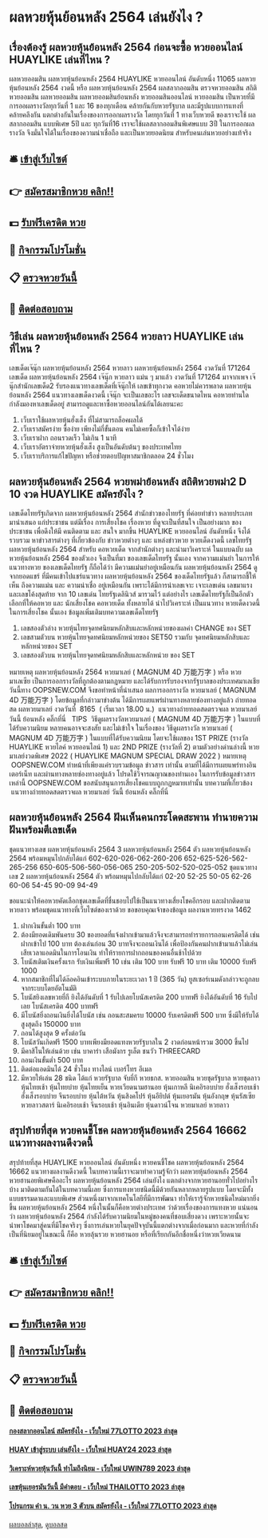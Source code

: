 # ผลหวยหุ้นย้อนหลัง 2564 เล่นยังไง ?
## เรื่องต้องรู้ ผลหวยหุ้นย้อนหลัง 2564 ก่อนจะซื้อ หวยออนไลน์ HUAYLIKE เล่นที่ไหน ?
ผลหวยออมสิน ผลหวยหุ้นย้อนหลัง 2564 HUAYLIKE หวยออนไลน์ อันดับหนึ่ง 11065 ผลหวยหุ้นย้อนหลัง 2564 งวดนี้ หรือ ผลหวยหุ้นย้อนหลัง 2564 ผลสลากออมสิน ตรวจหวยออมสิน สถิติหวยออมสิน ผลหวยออมสิน ผลหวยออมสินย้อนหลัง หวยออมสินออนไลน์ หวยออมสิน
เป็นหวยที่มีการออผลรางวัลทุกวันที่ 1 และ 16 ของทุกเดือน คล้ายกันกับหวยรัฐบาล และมีรูปแบบการแทงที่คล้ายคลึงกัน แตกต่างกันในเรื่องของการออกผลรางวัล
โดยทุกวันที่ 1 ทางเว็บหวยดี ของเราจะใช้ ผลสลากออมสิน แบบพิเศษ 5ปี และ ทุกวันที่16 เราจะใช้ผลสลากออมสินพิเศษแบบ 3ปี ในการออกผลรางวัล จึงมั่นใจได้ในเรื่องของความน่าเชื่อถือ และเป็นหวยยอดนิยม สำหรับคนเล่นหวยอย่างแท้จริง

## 🛎 [เข้าสู่เว็บไซต์](https://bit.ly/3BG5bNw)
## 👉 [สมัครสมาชิกหวย คลิก!!](https://bit.ly/3BG5bNw)
## 💵 [รับฟรีเครดิต หวย](https://bit.ly/3C3mvgS)
## 👑 [กิจกรรมโปรโมชั่น](https://bit.ly/3C3mvgS)
## 📋 [ตรวจหวยวันนี้](https://bit.ly/3C3mvgS)
## 📱 [ติดต่อสอบถาม](https://bit.ly/3C3mvgS)

## วิธีเล่น ผลหวยหุ้นย้อนหลัง 2564 หวยลาว HUAYLIKE เล่นที่ไหน ?
เลขเด็ดเจ๊นุ๊ก ผลหวยหุ้นย้อนหลัง 2564 หวยลาว ผลหวยหุ้นย้อนหลัง 2564 งวดวันที่ 171264
เลขเด็ด ผลหวยหุ้นย้อนหลัง 2564 เจ๊นุ๊ก หวยลาว แม่น ๆ มาแล้ว งวดวันที่ 171264 มาจากเพจ เจ๊นุ๊กสำนักเลขเด็ด2 รับรองแนวทางเลขเด็ดที่เจ๊นุ๊กให้ เลขเข้าทุกงวด คอหวยไม่ควรพลาด ผลหวยหุ้นย้อนหลัง 2564 แนวทางเลขเด็ดงวดนี้ เจ๊นุ๊ก จะเป็นเลขอะไร เลขจะเด็ดขนาดไหน คอหวยท่านใดกำลังมองหาเลขเด็ดอยู่ สามารถดูและหาซื้อหวยออนไลน์กันได้เลยนะคะ
1. เว็บเราใช้ผลหวยหุ้นฮั่งเส็ง ที่ไม่สามารถล็อคผลได้
2. เว็บเราสมัครง่าย ซื้อง่าย เพียงไม่กี่ขั้นตอน คนไม่เคยซื้อก็เข้าใจได้ง่าย
3. เว็บเราฝาก ถอนรวดเร็ว ไม่เกิน 1 นาที
4. เว็บเราอัตราจ่ายหวยหุ้นฮั่งเส็ง สูงเป็นอันดับต้นๆ ของประเทศไทย
5. เว็บเราบริการแก้ไขปัญหา หรือช่วยตอบปัญหาสมาชิกตลอด 24 ชั่วโมง

## ผลหวยหุ้นย้อนหลัง 2564 หวยพม่าย้อนหลัง สถิติหวยพม่า2 D 10 งวด HUAYLIKE สมัครยังไง ?
เลขเด็ดไทยรัฐเกิดจาก ผลหวยหุ้นย้อนหลัง 2564 สำนักข่าวของไทยรัฐ ที่ค่อยทำข่าว หลายประเภท มานำเสนอ แก่ประชาชน แต่มีเรื่อง การเสี่ยงโชค เรื่องหวย ที่ดูจะเป็นที่สนใจ เป็นอย่างมาก ของประชาชน เพื่อดึงให้มี คนติดตาม และ สนใจ มากขึ้น HUAYLIKE หวยออนไลน์ อันดับหนึ่ง จึงได้รวบรวม หาข่าวสารต่างๆ ที่เกี่ยวข้องกับ ข่าวหวยต่างๆ และ แหล่งข่าวหวย หวยเด็ดงวดนี้ เลขไทยรัฐ ผลหวยหุ้นย้อนหลัง 2564 สำหรับ คอหวยเด็ด จากสำนักต่างๆ และนำมาวิเคราะห์ ในแบบฉบับ ผลหวยหุ้นย้อนหลัง 2564 ของตัวเอง จึงเป็นที่มา ของเลขเด็ดไทยรัฐ นั้นเอง จากความแม่นยำ ในการให้แนวทางหวย ของเลขเด็ดไทยรัฐ ก็ถือได้ว่า มีความแม่นยำอยู่เหมือนกัน ผลหวยหุ้นย้อนหลัง 2564 ดูจากยอดแชร์ ที่มีคนเข้าไปแชร์แนวทาง ผลหวยหุ้นย้อนหลัง 2564 ของเด็ดไทยรัฐแล้ว ก็สามารถชี้ให้เห็น ถึงความแม่น และ ความน่าเชื่อ อยู่เหมือนกัน เพราะได้มีการนำเลขเจาะ เจาะเลขเด่น เลขมาแรง และเลขโค้งสุดท้าย จาก 10 เลขเด่น ไทยรัฐเดลินิวส์ มารวมไว้ แต่อย่างไร เลขเด็ดไทยรัฐก็เป็นอีกตัวเลือกที่ให้คอหวย และ นักเสี่ยงโชค คอหวยเด็ด ทั้งหลายได้ นำไปวิเคราะห์ เป็นแนวทาง หวยเด็ดงวดนี้ ในการเสี่ยงโชค นั้นเอง
ข้อมูลเพิ่มเติมบทความเลขเด็ดไทยรัฐ
1. เลขสองตัวล่าง หวยหุ้นไทยจุดทศนิยมหลักสิบและหลักหน่วยของผลค่า CHANGE ของ SET
2. เลขสามตัวบน หวยหุ้นไทยจุดทศนิยมหลักหน่วยของ SET50 รวมกับ จุดทศนิยมหลักสิบและหลักหน่วยของ SET
3. เลขสองตัวบน หวยหุ้นไทยจุดทศนิยมหลักสิบและหลักหน่วย ของ SET

หมายเหตุ ผลหวยหุ้นย้อนหลัง 2564 หวยมาเลย์ ( MAGNUM 4D 万能万字 ) หรือ หวยมาเลเซีย เป็นการออกรางวัลที่ถูกต้องตามกฎหมาย และได้รับการรับรองจากรัฐบาลของประเทศมาเลเชีย
วันนี้ทาง OOPSNEW.COM จึงขอทำหน้าที่นำเสนอ ผลการออกรางวัล หวยมาเลย์ ( MAGNUM 4D 万能万字 ) โดยข้อมูลที่กล่าวมาข่างต้น ได้มีการเผยแพร่ผ่านทางหลายช่องทางอยู่แล้ว
ถ่ายทอดสด ผลหวยมาเลย์ งวดวันที่  8165  ( เริ่มเวลา 18.00 น.)
 แนวทางถ่ายทอดสดตรวจผล หวยมาเลย์ วันนี้ ย้อนหลัง คลิ๊กที่นี่  
TIPS  วิธีดูผลรางวัลหวยมาเลย์ ( MAGNUM 4D 万能万字 ) ในแบบที่ได้รับความนิยม
หลายคนอาจจะสงสัย และไม่เข้าใจ ในเรื่องของ วิธีดูผลรางวัล หวยมาเลย์ ( MAGNUM 4D 万能万字 ) ในแบบที่ได้รับความนิยม โดยจะใช้ผลของ 1ST PRIZE (รางวัล HUAYLIKE หวยไลค์ หวยออนไลน์ 1) และ 2ND PRIZE (รางวัลที่ 2) ตามตัวอย่างด่านล่างนี้
หวยมาเลย์งวดพิเศษ 2022 ( HUAYLIKE MAGNUM SPECIAL DRAW 2022 )
หมายเหตุ  OOPSNEW.COM ทำหน้าที่เพียงแค่รวบรวมข้อมูล ข่าวสาร เท่านั้น ตามที่ได้มีการเผยแพร่ทางอินเตอร์เน็ท และผ่านทางหลายช่องทางอยู่แล้ว โปรดใช้วิจารณญาณของท่านเอง ในการรับข้อมูลข่าวสารเหล่านี้ OOPSNEW.COM ขอสนับสนุนการเสี่ยงโชคแบบถูกกฎหมายเท่านั้น
บทความที่เกี่ยวข้อง
 แนวทางถ่ายทอดสดตรวจผล หวยมาเลย์ วันนี้ ย้อนหลัง คลิ๊กที่นี่  

## ผลหวยหุ้นย้อนหลัง 2564 ฝันเห็นคนกระโดดสะพาน ทำนายความฝันพร้อมตีเลขเด็ด
ชุดแนวทางเลข ผลหวยหุ้นย้อนหลัง 2564 3 ผลหวยหุ้นย้อนหลัง 2564 ตัว ผลหวยหุ้นย้อนหลัง 2564 พร้อมหมุนไปกลับได้แก่
602-620-026-062-260-206
652-625-526-562-265-256
650-605-506-560-056-065
250-205-502-520-025-052
ชุดแนวทางเลข 2 ผลหวยหุ้นย้อนหลัง 2564 ตัว พร้อมหมุนไปกลับได้แก่
02-20
52-25
50-05
62-26
60-06
54-45
90-09
94-49

ขอแนะนำให้คอหวยคัดเลือกชุดเลขเด็ดที่ชื่นชอบไปใช้เป็นแนวทางเสี่ยงโชคอีกรอบ และฝากติดตามหวยลาว พร้อมชุดแนวทางที่เว็บไซต์ของเราด้วย
ขอขอบคุณเจ้าของข้อมูล
ผลงานหวยทรงวด 1462
1. ฝากเงินขั้นต่ำ 100 บาท
2. ต้องมียอดเดิมพันครบ 30 ของยอดที่แจ้งฝากเข้ามาแล้วจึงจะสามารถทำรายการถอนเครดิตได้ เช่น ฝากเข้าไป 100 บาท ต้องเล่นก่อน 30 บาทจึงจะถอนเงินได้ เพื่อป้องกันคนฝากเข้ามาแล้วไม่เล่น เสียเวลาแอดมินในการโอนเงิน ทำให้รายการฝากถอนของคนอื่นช้าไปด้วย
3. โบนัสเติมเงินครั้งแรก รับเงินเพิ่มฟรี 10 เช่น เติม 100 บาท รับฟรี 10 บาท เติม 10000 รับฟรี 1000
4. หากสมาชิกที่ไม่ได้ล๊อคอินเข้าระบบภายในระยะเวลา 1 ปี (365 วัน) ยูสเซอร์เนมดังกล่าวจะถูกลบจากระบบโดยอัตโนมัติ
5. โบนัสยิงเลขหวยยี่กี ยิงได้อันดับที่ 1 รับไปเลยโบนัสเครดิต 200 บาทฟรี ยิงได้อันดับที่ 16 รับไปเลย โบนัสเครดิต 400 บาทฟรี
6. มีโบนัสยิ่งถอนเงินยิ่งได้โบนัส เช่น ถอนสะสมครบ 10000 รับเครดิตฟรี 500 บาท ซึ่งมีให้รับได้สูงสุดถึง 150000 บาท
7. ถอนได้สูงสุด 9 ครั้งต่อวัน
8. โบนัสวันเกิดฟรี 1500 บาทเพียงมียอดแทงหวยรัฐบาลใน 2 งวดก่อนหน้ารวม 3000 ขึ้นไป
9. มีคาสิโนให้เล่นด้วย เช่น บาคาร่า เสือมังกร รูเล็ต ชนวัว THREECARD
10. ถอนเงินขั้นต่ำ 500 บาท
11. ติดต่อแอดมินได้ 24 ชั่วโมง ทางไลน์ เบอร์โทร อีเมล
12. มีหวยให้เล่น 28 ชนิด ได้แก่ หวยรัฐบาล จับยี่กี หวยธกส. หวยออมสิน หวยชุดรัฐบาล หวยชุดลาว หุ้นไทยเช้า หุ้นไทยบ่าย หุ้นไทยเย็น หวยเวียดนามฮานอย หุ้นเกาหลี นิเคอิรอบบ่าย ฮั่งเส็งรอบเช้า ฮั่งเส็งรอบบ่าย จีนรอบบ่าย หุ้นไต้หวัน หุ้นสิงคโปร์ หุ้นอียิปต์ หุ้นเยอรมัน หุ้นอังกฤษ หุ้นรัสเซีย หวยลาวสตาร์ นิเคอิรอบเช้า จีนรอบเช้า หุ้นอินเดีย หุ้นดาวน์โจน หวยมาเลย์ หวยลาว

## สรุปท้ายที่สุด หวยคนชี้โชค ผลหวยหุ้นย้อนหลัง 2564 16662 แนวทางผลงานดีงวดนี้
สรุปท้ายที่สุด HUAYLIKE หวยออนไลน์ อันดับหนึ่ง หวยคนชี้โชค ผลหวยหุ้นย้อนหลัง 2564 16662 แนวทางผลงานดีงวดนี้ ในบทความนี้เราจะมาทำความรู้จักว่า ผลหวยหุ้นย้อนหลัง 2564 หวยฮานอยพิเศษคืออะไร ผลหวยหุ้นย้อนหลัง 2564 เล่นยังไง แตกต่างจากหวยฮานอยทั่วไปอย่างไรบ้าง มาติดตามกันได้ในบทความนี้เลย
ซึ่งการแทงหวยชนิดนี้มีด้วยกันหลากหลายรูปแบบ โดยจะมีทั้งแบบธรรมดาและแบบพิเศษ
ส่วนหนึ่งมาจากเทคโนโลยีที่มีการพัฒนา ทำให้เรารู้จักหวยชนิดใหม่มากยิ่งขึ้น ผลหวยหุ้นย้อนหลัง 2564 หนึ่งในนั้นก็คือหวยต่างประเทศ
ว่าด้วยเรื่องของการแทงหวย แน่นอนว่า ผลหวยหุ้นย้อนหลัง 2564 กำลังได้รับความนิยมในหมู่ของคนที่ชอบเสี่ยงดวง เพราะหวยนั้นจะนำพาโชคมาสู่คนที่มีโชคจริงๆ ซึ่งการเล่นหวยในยุคปัจจุบันนี้แตกต่างจากเมื่อก่อนมาก
และหวยที่กำลังเป็นที่นิยมอยู่ในขณะนี้ ก็คือ หวยลุ้นรวย หวยฮานอย หรือที่เรียกกันอีกชื่อหนึ่งว่าหวยเวียดนาม

## 🛎 [เข้าสู่เว็บไซต์](https://bit.ly/3BG5bNw)
## 👉 [สมัครสมาชิกหวย คลิก!!](https://bit.ly/3BG5bNw)
## 💵 [รับฟรีเครดิต หวย](https://bit.ly/3C3mvgS)
## 👑 [กิจกรรมโปรโมชั่น](https://bit.ly/3C3mvgS)
## 📋 [ตรวจหวยวันนี้](https://bit.ly/3C3mvgS)
## 📱 [ติดต่อสอบถาม](https://bit.ly/3C3mvgS)

#### [กองสลากออนไลน์ สมัครยังไง - เว็บใหม่ 77LOTTO 2023 ล่าสุด](https://atom.io/themes/กองสลากออนไลน์%20สมัครยังไง%20-%20เว็บใหม่%2077lotto%202023%20ล่าสุด)
#### [HUAY เข้าสู่ระบบ เล่นยังไง - เว็บใหม่ HUAY24 2023 ล่าสุด](https://atom.io/themes/huay%20เข้าสู่ระบบ%20เล่นยังไง%20-%20เว็บใหม่%20huay24%202023%20ล่าสุด)
#### [วิเคราะห์หวยหุ้นวันนี้ ทำไมถึงนิยม - เว็บใหม่ UWIN789 2023 ล่าสุด](https://atom.io/themes/วิเคราะห์หวยหุ้นวันนี้%20ทำไมถึงนิยม%20-%20เว็บใหม่%20uwin789%202023%20ล่าสุด)
#### [เลขหุ้นเยอรมันวันนี้ มีคำตอบ - เว็บใหม่ THAILOTTO 2023 ล่าสุด](https://atom.io/themes/เลขหุ้นเยอรมันวันนี้%20มีคำตอบ%20-%20เว็บใหม่%20thailotto%202023%20ล่าสุด)
#### [โปรแกรม คํา น. วน หวย 3 ตัวบน สมัครยังไง - เว็บใหม่ 77LOTTO 2023 ล่าสุด](https://atom.io/themes/โปรแกรม%20คํา%20น.%20วน%20หวย%203%20ตัวบน%20สมัครยังไง%20-%20เว็บใหม่%2077lotto%202023%20ล่าสุด)

[ผลบอลล่าสุด](https://siamsport.tv "ผลบอลล่าสุด"), [ดูบอลสด](https://siamsport.tv/ดูบอลสด "ดูบอลสด")